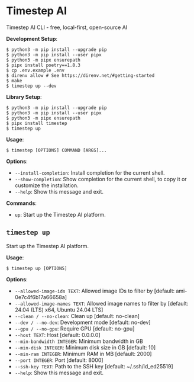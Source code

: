 # Timestep AI

Timestep AI CLI - free, local-first, open-source AI

**Development Setup**:

```console
$ python3 -m pip install --upgrade pip
$ python3 -m pip install --user pipx
$ python3 -m pipx ensurepath
$ pipx install poetry==1.8.3
$ cp .env.example .env
$ direnv allow # See https://direnv.net/#getting-started
$ make
$ timestep up --dev
```

**Library Setup**:

```console
$ python3 -m pip install --upgrade pip
$ python3 -m pip install --user pipx
$ python3 -m pipx ensurepath
$ pipx install timestep
$ timestep up
```

**Usage**:

```console
$ timestep [OPTIONS] COMMAND [ARGS]...
```

**Options**:

* `--install-completion`: Install completion for the current shell.
* `--show-completion`: Show completion for the current shell, to copy it or customize the installation.
* `--help`: Show this message and exit.

**Commands**:

* `up`: Start up the Timestep AI platform.

## `timestep up`

Start up the Timestep AI platform.

**Usage**:

```console
$ timestep up [OPTIONS]
```

**Options**:

* `--allowed-image-ids TEXT`: Allowed image IDs to filter by  [default: ami-0e7c4f6b17a66658a]
* `--allowed-image-names TEXT`: Allowed image names to filter by  [default: 24.04 (LTS) x64, Ubuntu 24.04 LTS]
* `--clean / --no-clean`: Clean up  [default: no-clean]
* `--dev / --no-dev`: Development mode  [default: no-dev]
* `--gpu / --no-gpu`: Require GPU  [default: no-gpu]
* `--host TEXT`: Host  [default: 0.0.0.0]
* `--min-bandwidth INTEGER`: Minimum bandwidth in GB
* `--min-disk INTEGER`: Minimum disk size in GB  [default: 10]
* `--min-ram INTEGER`: Minimum RAM in MB  [default: 2000]
* `--port INTEGER`: Port  [default: 8000]
* `--ssh-key TEXT`: Path to the SSH key  [default: ~/.ssh/id_ed25519]
* `--help`: Show this message and exit.
